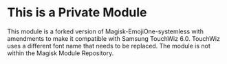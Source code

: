 # This is a Private Module

This module is a forked version of Magisk-EmojiOne-systemless with amendments to make it compatible with Samsung TouchWiz 6.0.
TouchWiz uses a different font name that needs to be replaced.
The module is not within the Magisk Module Repository.
